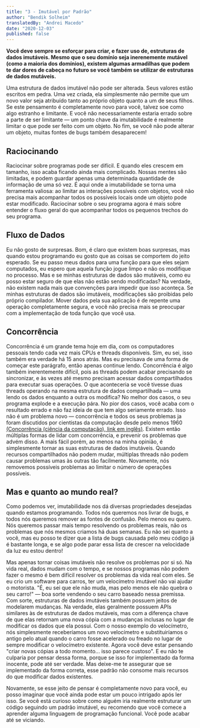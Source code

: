 ```yaml
---
title: "3 - Imutável por Padrão"
author: "Bendik Solheim"
translatedBy: "Andrei Macedo"
date: "2020-12-03"
published: false
---
```


**Você deve sempre se esforçar para criar, e fazer uso de, estruturas de dados imutáveis. Mesmo que o seu domínio seja inerenemente mutável (como a maioria dos domínios), existem algumas armadilhas que podem te dar dores de cabeça no futuro se você também se utilizar de estruturas de dados mutáveis.**

Uma estrutura de dados imutável não pode ser alterada. Seus valores estão escritos em pedra. Uma vez criada, ela simplesmente não permite que um novo valor seja atribuído tanto ao próprio objeto quanto a um de seus filhos. Se este pensamento é completamente novo para você, talvez soe como algo estranho e limitante. E você não necessariamente estaria errado sobre a parte de ser limitante — um ponto chave da imutabilidade é realmente limitar o que pode ser feito com um objeto. No fim, se você não pode alterar um objeto, muitas fontes de bugs também desaparecem!

## Raciocinando

Raciocinar sobre programas pode ser difícil. E quando eles crescem em tamanho, isso acaba ficando ainda mais complicado. Nossas mentes são limitadas, e podem guardar apenas uma determinada quantidade de informação de uma só vez. É aqui onde a imutabilidade se torna uma ferramenta valiosa: ao limitar as interações possíveis com objetos, você não precisa mais acompanhar todos os possíveis locais onde um objeto pode estar modificado. Raciocinar sobre o seu programa agora é mais sobre entender o fluxo geral do que acompanhar todos os pequenos trechos do seu programa.

## Fluxo de Dados

Eu não gosto de surpresas. Bom, é claro que existem boas surpresas, mas quando estou programando eu gosto que as coisas se comportem do jeito esperado. Se eu passo meus dados para uma função para que eles sejam computados, eu espero que aquela função jogue limpo e não os modifique no processo. Mas e se minhas estruturas de dados são mutáveis, como eu posso estar seguro de que elas não estão sendo modificadas? Na verdade, não existem nada mais que convenções para impedir que isso aconteça. Se minhas estruturas de dados são imutáveis, modificações são proibidas pelo próprio compilador. Mover dados pela sua aplicação é de repente uma operação completamente segura, e você não precisa mais se preocupar com a implementação de toda função que você usa.

## Concorrência

Concorrência é um grande tema hoje em dia, com os computadores pessoais tendo cada vez mais CPUs e threads disponíveis. Sim, eu sei, isso também era verdade há 15 anos atrás. Mas eu precisava de uma forma de começar este parágrafo, então apenas continue lendo. Concorrência é algo também inerentemente difícil, pois as threads podem acabar precisando se sincronizar, e às vezes até mesmo precisam acessar dados compartilhados para executar suas operações. O que aconteceria se você tivesse duas threads operando na mesma estrutura de dados compartilhada —  uma lendo os dados enquanto a outra os modifica? No melhor dos casos, o seu programa explode e a execução pára. No pior dos casos, você acaba com o resultado errado e não faz ideia de que tem algo seriamente errado. Isso não é um problema novo — concorrência e todos os seus problemas ja foram discutidos por cientistas da computação desde pelo menos 1960 [(Concorrência (ciência da computação), link em inglês)](https://en.wikipedia.org/wiki/Concurrency_(computer_science)). Existem então múltiplas formas de lidar com concorrência, e prevenir os problemas que advém disso. A mais fácil porém, ao menos na minha opinião, é simplesmente tornar as suas estruturas de dados imutáveis. Quando recursos compartilhados não podem mudar, múltiplas threads não podem causar problemas umas às outras tão facilmente. Novamente, nós removemos possíveis problemas ao limitar o número de operações possíveis.

## Mas e quanto ao mundo real?

Como podemos ver, imutabilidade nos dá diversas propriedades desejadas quando estamos programando. Todos nós queremos nos livrar de bugs, e todos nós queremos remover as fontes de confusão. Pelo menos eu quero. Nós queremos passar mais tempo resolvendo os problemas reais, não os problemas que nós mesmos criamos há duas semanas. Eu não sei quanto a você, mas eu posso te dizer que a lista de bugs causada pelo meu código já é bastante longa, e se algo pode parar essa lista de crescer na velocidade da luz eu estou dentro!

Mas apenas tornar coisas imutáveis não resolve os problemas por si só. Na vida real, dados mudam com o tempo, e se nossos programas não podem fazer o mesmo é bem difícil resolver os problemas da vida real com eles. Se eu crio um software para carros, ter um velocímetro imutável não vai ajudar o motorista. "É, eu sei que ele não muda, mas pelo menos ele não quebra o seu carro!" — boa sorte vendendo o seu carro baseado nessa premissa. Com sorte, estruturas de dados imutáveis também possuem jeitos de modelarem mudanças. Na verdade, elas geralmente possuem APIs similares às de estruturas de dados mutáveis, mas com a diferença chave de que elas retornam uma nova cópia com a mudanças inclusas no lugar de modificar os dados que ela possui. Com o nosso exemplo do velocímetro, nós simplesmente receberíamos um novo velocímetro e substituiríamos o antigo pelo atual quando o carro fosse acelerado ou freado no lugar de sempre modificar o velocímetro existente. Agora você deve estar pensando "criar novas cópias a todo  momento... isso parece custoso". E eu não te culparia por pensar dessa forma, porque se isso for implementado da forma inocente, pode até ser verdade. Mas deixe-me te assegurar que se implementado da forma correta, esse padrão não consome mais recursos do que modificar dados existentes.

Novamente, se esse jeito de pensar é completamente novo para você, eu posso imaginar que você ainda pode estar um pouco intrigado após ler isso. Se você está curioso sobre como alguém iria realmente estruturar um código seguindo um padrão imutável, eu recomendo que você comece a aprender alguma linguagem de programação funcional. Você pode acabar até se viciando.
